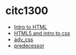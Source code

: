 # citc1300
   
<ul> 
<li> <a href="intro_to_html/index.html" target="_blank">Intro to HTML</a>
</li>

<li>
<a href="HTML5_intro_to_css/index.html" target="_blank">HTML5 and intro to css</a>
</li>
<li> <a href="adv_css/index.html" target="_blank">adv_css</a>    </li>
<li><a href="predecessor/index.html" target="_blank">predecessor</a> </li>
</ul>
